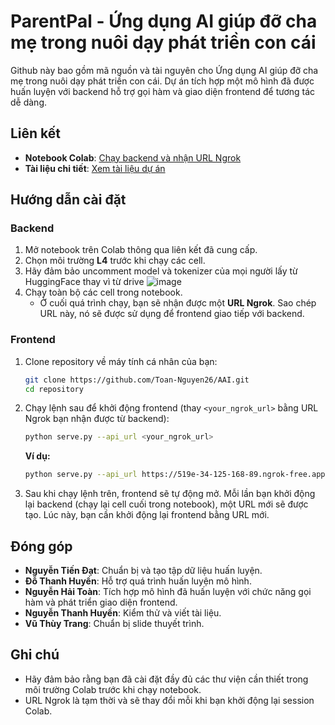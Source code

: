 # ParentPal - Ứng dụng AI giúp đỡ cha mẹ trong nuôi dạy phát triền con cái

Github này bao gồm mã nguồn và tài nguyên cho Ứng dụng AI giúp đỡ cha mẹ trong nuôi dạy phát triền con cái. Dự án tích hợp một mô hình đã được huấn luyện với backend hỗ trợ gọi hàm và giao diện frontend để tương tác dễ dàng.

## Liên kết
- **Notebook Colab**: [Chạy backend và nhận URL Ngrok](https://colab.research.google.com/drive/1d0LPB5FltOf1aWLwjKE68J-PImYnzRxe?usp=sharing)
- **Tài liệu chi tiết**: [Xem tài liệu dự án](https://docs.google.com/document/d/1GhM_0mJluYY3tMaLZ65Q7hfi0EpZgRYEOcQ4JdCQOWM/edit?usp=sharing)

## Hướng dẫn cài đặt

### Backend
1. Mở notebook trên Colab thông qua liên kết đã cung cấp.
2. Chọn môi trường **L4** trước khi chạy các cell.
3. Hãy đảm bảo uncomment model và tokenizer của mọi người lấy từ HuggingFace thay vì từ drive
   ![image](https://github.com/user-attachments/assets/3c977cdc-1ee3-4c46-aef1-8f12e4721681)
4. Chạy toàn bộ các cell trong notebook.
   - Ở cuối quá trình chạy, bạn sẽ nhận được một **URL Ngrok**. Sao chép URL này, nó sẽ được sử dụng để frontend giao tiếp với backend.

### Frontend
1. Clone repository về máy tính cá nhân của bạn:
   ```bash
   git clone https://github.com/Toan-Nguyen26/AAI.git
   cd repository
   ```
2. Chạy lệnh sau để khởi động frontend (thay `<your_ngrok_url>` bằng URL Ngrok bạn nhận được từ backend):
   ```bash
   python serve.py --api_url <your_ngrok_url>
   ```
   **Ví dụ:**
   ```bash
   python serve.py --api_url https://519e-34-125-168-89.ngrok-free.app
   ```
3. Sau khi chạy lệnh trên, frontend sẽ tự động mở. Mỗi lần bạn khởi động lại backend (chạy lại cell cuối trong notebook), một URL mới sẽ được tạo. Lúc này, bạn cần khởi động lại frontend bằng URL mới.

## Đóng góp
- **Nguyễn Tiến Đạt**: Chuẩn bị và tạo tập dữ liệu huấn luyện.
- **Đỗ Thanh Huyền**: Hỗ trợ quá trình huấn luyện mô hình.
- **Nguyễn Hải Toàn**: Tích hợp mô hình đã huấn luyện với chức năng gọi hàm và phát triển giao diện frontend.
- **Nguyễn Thanh Huyền**: Kiểm thử và viết tài liệu.
- **Vũ Thùy Trang**: Chuẩn bị slide thuyết trình.

## Ghi chú
- Hãy đảm bảo rằng bạn đã cài đặt đầy đủ các thư viện cần thiết trong môi trường Colab trước khi chạy notebook.
- URL Ngrok là tạm thời và sẽ thay đổi mỗi khi bạn khởi động lại session Colab.
